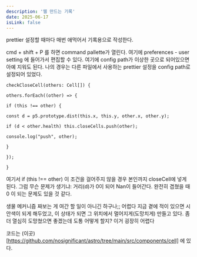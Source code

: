 ```yaml
---
description: '웹 만드는 기록'
date: 2025-06-17
isLink: false
---
```


prettier 설정할 때마다 매번 애먹어서 기록용으로 작성한다.

cmd + shift + P 를 하면 command pallette가 열린다. 여기에 preferences - user setting 에 들어가서 편집할 수 있다.
여기에 config path가 이상한 곳으로 되어있으면 아예 지워도 된다. 나의 경우는 다른 파일에서 사용하는 prettier 설정을 config path로 설정되어 있었다.

```
checkCloseCell(others: Cell[]) {

others.forEach((other) => {

if (this !== other) {

const d = p5.prototype.dist(this.x, this.y, other.x, other.y);

if (d < other.health) this.closeCells.push(other);

console.log("push", other);

}

});

}
```

여기서 if (this !== other) 이 조건을 걸어주지 않을 경우 본인까지 closeCell에 넣게 된다.
그럼 무슨 문제가 생기냐: 거리(d)가 0이 되어 Nan이 들어간다.
완전히 겹쳤을 때 0 이 되는 문제도 있을 것 같다.

생물 메커니즘 짜보는 게 여간 할 일이 아니긴 하구나;; 어렵다 
지금 곁에 적이 있으면 시안색이 되게 해두었고, 이 상태가 되면 그 위치에서 멀어지게(도망치게) 만들고 있다. 
좀더 열심히 도망쳤으면 좋겠는데 도통 어떻게 할지? 이거 굉장히 어렵다 

코드는 (이곳)[https://github.com/nosignificant/astro/tree/main/src/components/cell] 에 있다. 